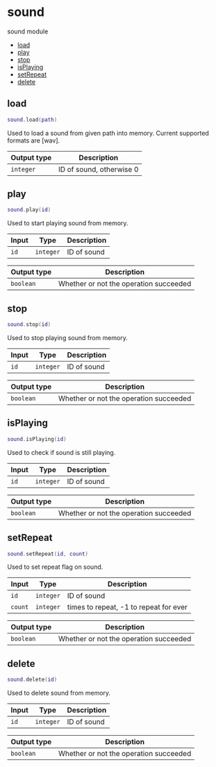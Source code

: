 # sound

sound module

- [load](#load)
- [play](#play)
- [stop](#stop)
- [isPlaying](#isPlaying)
- [setRepeat](#setRepeat)
- [delete](#delete)

## load

```lua
sound.load(path)
```

Used to load a sound from given path into memory. Current supported formats are [wav].

| Output type | Description |
| --- | --- |
| `integer` | ID of sound, otherwise 0 |

## play

```lua
sound.play(id)
```

Used to start playing sound from memory.

| Input | Type | Description |
| --- | --- | --- |
| `id` | `integer` | ID of sound |

| Output type | Description |
| --- | --- |
| `boolean` | Whether or not the operation succeeded |

## stop

```lua
sound.stop(id)
```

Used to stop playing sound from memory.

| Input | Type | Description |
| --- | --- | --- |
| `id` | `integer` | ID of sound |

| Output type | Description |
| --- | --- |
| `boolean` | Whether or not the operation succeeded |

## isPlaying

```lua
sound.isPlaying(id)
```

Used to check if sound is still playing.

| Input | Type | Description |
| --- | --- | --- |
| `id` | `integer` | ID of sound |

| Output type | Description |
| --- | --- |
| `boolean` | Whether or not the operation succeeded |

## setRepeat

```lua
sound.setRepeat(id, count)
```

Used to set repeat flag on sound.

| Input | Type | Description |
| --- | --- | --- |
| `id` | `integer` | ID of sound |
| `count` | `integer` | times to repeat, -1 to repeat for ever |

| Output type | Description |
| --- | --- |
| `boolean` | Whether or not the operation succeeded |

## delete

```lua
sound.delete(id)
```

Used to delete sound from memory.

| Input | Type | Description |
| --- | --- | --- |
| `id` | `integer` | ID of sound |

| Output type | Description |
| --- | --- |
| `boolean` | Whether or not the operation succeeded |